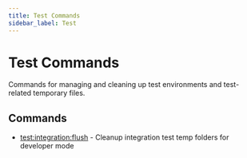 ```yaml
---
title: Test Commands
sidebar_label: Test
---
```


# Test Commands

Commands for managing and cleaning up test environments and test-related temporary files.

## Commands

- [test:integration:flush](test-integration-flush.md) - Cleanup integration test temp folders for developer mode